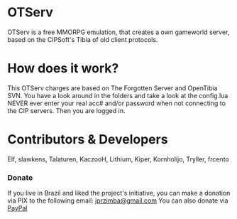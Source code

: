 # OTServ
OTServ is a free MMORPG emulation, that creates a own gameworld server,
based on the CIPSoft's Tibia of old client protocols.

# How does it work?
This OTServ charges are based on The Forgotten Server and OpenTibia SVN.
You have a look around in the folders and take a look at the config.lua
NEVER ever enter your real acc# and/or password when not connecting to the CIP servers.
Then you are logged in.

# Contributors & Developers

Elf, slawkens, Talaturen, KaczooH, Lithium, Kiper, Kornholijo, Tryller, frcento

### Donate

If you live in Brazil and liked the project's initiative, you can make a donation via PIX to the following email: jprzimba@gmail.com
You can also donate via [PayPal](https://www.paypal.com/donate/?business=XKPHGJJSTE2RQ&no_recurring=0&currency_code=BRL)

